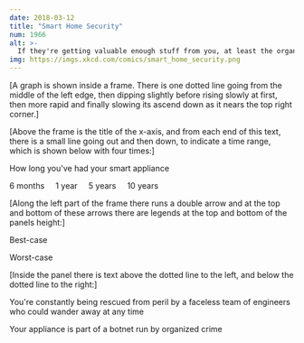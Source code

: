 ```yaml
---
date: 2018-03-12
title: "Smart Home Security"
num: 1966
alt: >-
  If they're getting valuable enough stuff from you, at least the organized crime folks have an incentive to issue regular updates to keep the appliance working after the manufacturer discontinues support.
img: https://imgs.xkcd.com/comics/smart_home_security.png
---
```

[A graph is shown inside a frame. There is one dotted line going from the middle of the left edge, then dipping slightly before rising slowly at first, then more rapid and finally slowing its ascend down as it nears the top right corner.]

[Above the frame is the title of the x-axis, and from each end of this text, there is a small line going out and then down, to indicate a time range, which is shown below with four times:]

How long you've had your smart appliance

6 months &nbsp;&nbsp;&nbsp; 1 year &nbsp;&nbsp;&nbsp; 5 years &nbsp;&nbsp;&nbsp; 10 years

[Along the left part of the frame there runs a double arrow and at the top and bottom of these arrows there are legends at the top and bottom of the panels height:]

Best-case

Worst-case

[Inside the panel there is text above the dotted line to the left, and below the dotted line to the right:]

You're constantly being rescued from peril by a faceless team of engineers who could wander away at any time

Your appliance is part of a botnet run by organized crime